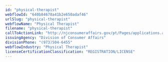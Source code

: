 ```yaml
---
id: "physical-therapist"
webflowId: "640b84678a41b2e650adaf46"
urlSlug: "physical-therapist"
webflowName: "Physical Therapist"
filename: "physical-therapist"
callToActionLink: "http://njconsumeraffairs.gov/pt/Pages/applications.aspx"
issuingAgency: "Division of Consumer Affairs"
divisionPhone: "(973)504-6455"
webflowIndustry: "Physical Therapist"
licenseCertificationClassification: "REGISTRATION/LICENSE"
---
```

